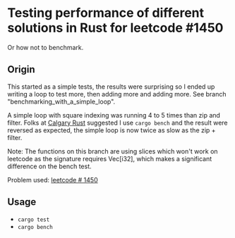 # Testing performance of different solutions in Rust for leetcode #1450

Or how not to benchmark.

## Origin

This started as a simple tests, the results were surprising so I ended up writing a loop to test more, then adding more and adding more. See branch "benchmarking\_with\_a\_simple\_loop".

A simple loop with square indexing was running 4 to 5 times than zip and filter. Folks at [Calgary Rust](http://calgaryrust.ca/) suggested I use `cargo bench` and the result were reversed as expected, the simple loop is now twice  as slow as the zip + filter.

Note: The functions on this branch are using slices which won't work on leetcode as the signature requires Vec[i32], which makes a significant difference on the bench test.

Problem used: [leetcode # 1450](https://leetcode.com/problems/number-of-students-doing-homework-at-a-given-time/)


## Usage
- `cargo test`
- `cargo bench`

